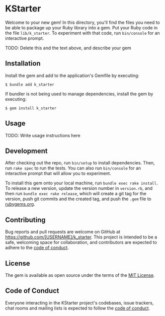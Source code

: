 # KStarter

Welcome to your new gem! In this directory, you'll find the files you need to be able to package up your Ruby library into a gem. Put your Ruby code in the file `lib/k_starter`. To experiment with that code, run `bin/console` for an interactive prompt.

TODO: Delete this and the text above, and describe your gem

## Installation

Install the gem and add to the application's Gemfile by executing:

    $ bundle add k_starter

If bundler is not being used to manage dependencies, install the gem by executing:

    $ gem install k_starter

## Usage

TODO: Write usage instructions here

## Development

After checking out the repo, run `bin/setup` to install dependencies. Then, run `rake spec` to run the tests. You can also run `bin/console` for an interactive prompt that will allow you to experiment.

To install this gem onto your local machine, run `bundle exec rake install`. To release a new version, update the version number in `version.rb`, and then run `bundle exec rake release`, which will create a git tag for the version, push git commits and the created tag, and push the `.gem` file to [rubygems.org](https://rubygems.org).

## Contributing

Bug reports and pull requests are welcome on GitHub at https://github.com/[USERNAME]/k_starter. This project is intended to be a safe, welcoming space for collaboration, and contributors are expected to adhere to the [code of conduct](https://github.com/[USERNAME]/k_starter/blob/master/CODE_OF_CONDUCT.md).

## License

The gem is available as open source under the terms of the [MIT License](https://opensource.org/licenses/MIT).

## Code of Conduct

Everyone interacting in the KStarter project's codebases, issue trackers, chat rooms and mailing lists is expected to follow the [code of conduct](https://github.com/[USERNAME]/k_starter/blob/master/CODE_OF_CONDUCT.md).
